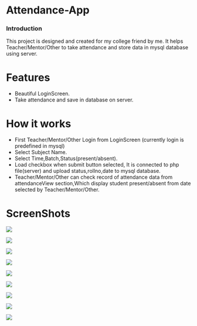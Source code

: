 # Attendance-App
<h3>Introduction</h3>
This project is designed and created for my college friend by me. It helps Teacher/Mentor/Other to take attendance and store data in mysql database using server.

# Features
- Beautiful LoginScreen.
- Take attendance and save in database on server.

# How it works
- First Teacher/Mentor/Other Login from LoginScreen (currently login is predefined in mysql)
- Select Subject Name.
- Select Time,Batch,Status(present/absent).
- Load checkbox when submit button selected, It is connected to php file(server) and upload status,rollno,date to mysql database.
- Teacher/Mentor/Other can check record of attendance data from attendanceView section,Which display student present/absent from date selected by 
Teacher/Mentor/Other.

# ScreenShots
<p>
<img src= "https://raw.githubusercontent.com/RajneeshSingh007/Attendance-App/master/screenshots/device-2017-04-21-154551.png"/>
</p>
<p>
<img src="https://raw.githubusercontent.com/RajneeshSingh007/Attendance-App/master/screenshots/device-2017-04-21-154641.png"/>
</p>
<p>
<img src="https://raw.githubusercontent.com/RajneeshSingh007/Attendance-App/master/screenshots/device-2017-04-21-154659.png"/>
</p>
<p>
<img src="https://raw.githubusercontent.com/RajneeshSingh007/Attendance-App/master/screenshots/device-2017-04-21-154717.png"/>
</p>
<p>
<img src="https://raw.githubusercontent.com/RajneeshSingh007/Attendance-App/master/screenshots/device-2017-04-21-154731.png"/>
</p>
<p>
<img src="https://raw.githubusercontent.com/RajneeshSingh007/Attendance-App/master/screenshots/device-2017-04-21-154748.png"/>
</p>
<p>
<img src="https://raw.githubusercontent.com/RajneeshSingh007/Attendance-App/master/screenshots/device-2017-04-21-154810.png"/>
</p>
<p>
<img src="https://raw.githubusercontent.com/RajneeshSingh007/Attendance-App/master/screenshots/device-2017-04-21-154830.png"/>
</p>
<p>
<img src="https://raw.githubusercontent.com/RajneeshSingh007/Attendance-App/master/screenshots/device-2017-04-21-155021.png"/>
</p>




